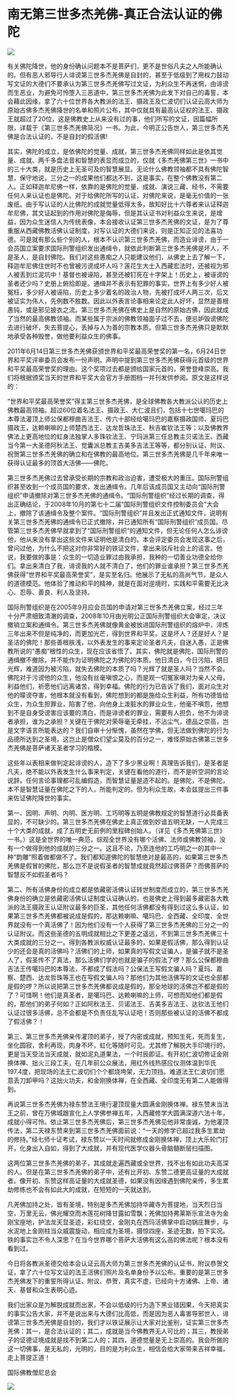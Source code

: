 # 南无第三世多杰羌佛-真正合法认证的佛陀

![](https://cdn.jsdelivr.net/gh/gxlist/image/%E7%9C%9F%E6%AD%A3%E5%90%88%E6%B3%95%E8%AE%A4%E8%AF%81%E7%9A%84%E4%BD%9B%E9%99%80/202204171436271.jpeg)

有关佛陀降世，他的身份确认问题本不是菩萨们，更不是世俗凡夫之人所能确认的。但有恶人邪导行人诽谤第三世多杰羌佛是自封的，甚至于低级到了用权力鼓动写文证的大德们不要承认为第三世多杰羌佛写过文证，为利众生不再迷惘，由诽谤而生恶业，为避免可怜堕入三恶道中，第三世多杰羌佛为此发下对自己的毒誓，本会藉此因缘，拿了六十位世界各大教派的法王、摄政王及仁波切们认证云高大师为原始古佛多杰羌佛降世的名单和照片公布，其中仅就具有最高认证权的法王、摄政王就超过了20位，这是佛教史上从来没有过的事，他们所写的文证，因篇幅所限，详载于《第三世多杰羌佛简况》一书。为此，今明正公告世人，第三世多杰羌佛是合法认证的，不是自封的假活佛!

其实，佛陀的成立，是依佛陀的觉量、成就，第三世多杰羌佛同样如此是依其觉量、成就、两千多盘法音和智慧的表显而成立的，仅就《多杰羌佛第三世》一书中的三十大类，就是历史上无圣可及的智慧展显。无论什么佛教领袖都不具有佛陀智慧，保守地说，三分之一的成果他们都达不到，这是事实，在整个佛教没有第二人。正如释迦牟尼佛一样，依靠的是佛陀的觉量、成就、演说三藏、经书，不需要任何人来认证也是佛陀。对于给佛陀所写的认证，对佛陀来说，是毫无价值的一张废纸。由于写认证的人比佛陀的成就觉量低得太多，故知好比十六尊者来认证释迦牟尼佛，其文证起到的作用对佛陀是侮辱，但是其认证书对利益众生来说，是增益，因为众生迷信人为传统表像，本会接收认证第三世多杰羌佛的文证，是为了尊重服从西藏佛教活佛认证制度，对写认证的大德们来说，则是正知正见的法喜功德。可是就有那么些个别的人，根本不认识第三世多杰羌佛，而造业诽谤，由于一会员国立案要求国际刑警组织发出通缉令，就依此判断第三世多杰羌佛是坏人，不是圣人，是自封佛陀。我们对这些愚痴之人只能建议他们，从佛史上去了解一下，释迦牟尼佛住世时不也曾被污谤成坏人吗？莲花生大士入西藏宏法时，还被视为邪人被丢到烂泥坑中！基督也被诬陷，甚至还被钉死在十字架上！历史上，被诬谤的圣者还少吗？史册上俯拾即是。通缉并不表示有犯罪的事实，世界上有多少好人被冤枉，多少好人被诬陷，历史上多少着名的政治人物，先被打成坏人两三次，后又被证实为伟人，先例数不胜数。因此以外表言论事相来论定此人好坏，显然是善根愚钝，或是邪见披衣之流。第三世多杰羌佛在佛史上是自然的原始古佛，因此就成了当然的最高佛教领袖。而某些属于宗派的佛教领袖面子过不去，便忌妒毁谤佛陀去进行破坏，失去菩提心，丢掉与人为善的宗教本质。但第三世多杰羌佛只是默默地承受各种毁誉，做他要利益众生的佛事。

2011年6月14日第三世多杰羌佛获颁世界和平奖最高荣誉奖的第一名，6月24日世界和平奖评审委员会发布一份声明。声明中提到第三世多杰羌佛获得元首级的世界和平奖最高荣誉奖的理由。这个奖项过去都是颁给国家元首的，荣誉登峰崇高。我们将根据颁奖当天的世界和平奖大会官方手册图档一并刊发供参阅。原文是这样说的：

“世界和平奖最高荣誉奖”得主第三世多杰羌佛，是全球佛教各大教派公认的历史上佛教最高领袖。超过60位着名法王、摄政王、大仁波且们，包括十七世噶玛巴的本尊法灌顶上师公保都穆曲吉法王、传六十部经给噶玛巴的嘉察摄政国师、夏玛巴摄政王，达赖喇嘛的上师楚西法王、达龙哲珠法王、秋吉崔钦法王等；以及佛教界佛法上更高地位的虹身法独掌人多珠钦法王、宁玛派第三任总教主贝诺法王、西藏当今第一大圣德阿秋法王、觉囊派总教主吉美多吉法王等等，都分别认证、附议、祝贺第三世多杰羌佛的确立和在佛教的最高地位。第三世多杰羌佛是几千年来唯一获得认证最多的顶首大活佛——佛陀。

第三世多杰羌佛过去曾承受长期的宗教和政治迫害，遭受极大的重压。国际刑警组织甚至收到一个成员国的要求，发出通缉令。几年后该成员国又主动向“国际刑警组织”申请撤除对第三世多杰羌佛的通缉令。“国际刑警组织”经过长期的调查，得出正确结论，于2008年10月的第七十二届“国际刑警组织文件控制委员会”大会上，撤除了该通缉令及整个案件。“国际刑警组织”并且发出正式通知文件，说明有关第三世多杰羌佛的通缉令已正式撤除，并已通知所有“国际刑警组织”成员国。尽管第三世多杰羌佛早就拿到了“国际刑警组织”的通知文件，但无论任何人怎么诽谤他，他从来没有拿出这些文件来证明他是清白的。本会评定委员会发现这事之后，曾问过他，为什么不把这对你非常好的铁证文件，拿出来驳斥社会上的谣言。他说，我要做的事是：众生的一切造业罪过由我承担，我种的一切善业功德全给你们。拿出来清白了我，诽谤我的人就不清白了，他们的罪业谁承担？第三世多杰羌佛获得“世界和平奖最高荣誉奖”，是实至名归。他展示了无私的高尚气节，是众人的道德模范。他体验了推动和平的精神，就是在面对逆境时，实践和平需要无比决心、忍辱、善良、利人及坚持。

国际刑警组织是在2005年9月应会员国的申请对第三世多杰羌佛立案，经过三年十分严肃细致清澈的调查，2008年10月由光明公正国际刑警组织大会审定，决议撤销立案和通缉令。第三世多杰羌佛就像黄金被放进国际刑警组织的熔炉中，淬炼三年出来不但是纯净的，而更加光芒，得到世界和平奖。这是坏人？还是好人？是圣洁的佛陀！那些善根肤浅，以外表发生的事来定论圣者凡夫，自迷入愚，正是佛教所说的“愚痴”根性的众生，现在应该省悟了。其实，佛陀就是佛陀，国际刑警的通缉撤不撤除，并不能作为证明佛陀之为佛陀的本质。他日清白，今日污陷，明日光辉，难道因为被污陷，就失去佛陀的本质了吗？光辉了就是圣人吗？当然不会。佛陀对于污谤他的众生，他没有丝毫嗔恨之心，而是观一切冤家嗔对为亲人父母，利益他们，祈愿他们远离诸苦，得到幸福。佛陀的行为已告诉了我们，面对众生对他的曚谤夺害，他根本就没有看到，佛陀想到的都是施给众生利益，所有功德皆给众生，为众生担罪业，陷害了他，向他身上泼脏水的罪业众生，他毫不嗔怨，他想到不是自身受谤害应该要的清白，而是诽谤者的罪业，需要有人担负，他不为诽谤者承担，谁为之承担？关键在于佛陀对荣辱毫无牵挂，不沾尘气，德品之崇高，岂是文字语言所能表达的？我们自审十分惭愧，虽然在学佛，但无法做到佛陀的行为品德所达到之圣境，这岂止是僧众们望尘莫及的百分之一，难怪原始古佛第三世多杰羌佛是菩萨诸天圣者学习的楷模。

这些年以表相来做判定起诽谤的人，造下了多少黑业啊！真理告诉我们，是圣者是凡夫，绝不能以外表发生什么事来判定，关键在看他的道行，而不是听空洞的言论说辞。任何言论事理都可乱编假造，而智慧证量是造不起的。是佛陀，不是佛陀，本不是智慧证量在佛陀之下的人，所能判定的。但为利众生故，本会兹提出三件事来佐证佛陀降世的事实。

第一、因明、声明、内明、医方明、工巧明等五明是佛教规定的智慧道行必具备表显的，不可缺少的。第三世多杰羌佛在佛史上真正做到妙谙五明无缺，一人完成三十个大类的成就，成了五明史无前例的里程碑创始人。（详见《多杰羌佛第三世》一书。）这是全世界的唯一典范，综观全世界没有哪个活佛、法师或佛教领袖，没有一个做得到他的成就的三分之一。这且不论，乃至连他的工巧明之一的其中一种“韵雕”照着做都做不了。我们都知道佛陀的智慧绝对是最高的，如果第三世多杰羌佛是假冒的佛陀，那么岂不是说假圣者的智慧成就竟然超过佛菩萨？而佛菩萨的智慧反不如假圣者吗？

第二、所有活佛身份的成立都是依藏密活佛认证转世制度而成立的，第三世多杰羌佛身份的确立是依藏密活佛认证制度认证确认的，也是佛史上得到最多藏密各大教派的法王摄政王认证附议最多的巨圣，其他任何活佛都没有得到过这么多认证，如果第三世多杰羌佛都被说成是假的，那达赖喇嘛、噶玛巴、全西藏、全印度、全世界就没有一个真活佛了！因为他们没有一个人获得了第三世多杰羌佛的三分之一的认证附议。而这些圣德的五明成就相比之下更差之遥远，不到第三世多杰羌佛三十大类成就的三分之一。得到各教派权威认证最多的，如果是假活佛，那么得到认证少的还会是真的活佛吗？活佛们的上师，如果真的写假文证骗人，是骗子就不是圣人了，假圣传不了真法，那么活佛们学的也就是骗子的假法了啰？那么公保都穆曲吉法王传噶玛巴的本尊法，不都成了假法吗？公保法王写假文骗人吗？夏玛、嘉察、楚西、达龙哲珠等王也在写假文骗人吗？那他们为其他活佛写的文证也全部都是假的啰？所以说把第三世多杰羌佛都说成是假的，那全地球的活佛岂不都是假的了？可惜啊！他们是真圣者，是噶玛巴、达赖喇嘛的上师，可想而知他们都是假的，那他们的弟子何如？正如阿秋法王、贝诺法王、吉美多吉法王、达钦法王他们认证过很多活佛，总不会都是不负责任乱写认证吧！否则那些被认证的活佛不都成了假活佛？！

第三、第三世多杰羌佛亲传灌顶的弟子，授了内密或成就，预知生死，死而复生，坐化圆寂，舍利再现，肉身不坏，虹化等随时可见。尤其修了解脱大手印境行的，更是当天受法当天成就，就如泥丸道果法，一个时辰即证。有开初仁波切修证金刚换体禅、拙火三段工夫，在几年前公众展法，用红外线热感应仪测体温到华氏197.4度，把现场的法王仁波切们个个都烧垮架，无力顶挡。难道法王仁波切们愿意丢刀卸甲吗？这拙火功夫，和金刚换体禅，在全西藏、全印度无有第二人能做得到。

再说第三世多杰羌佛为禄东赞法王境行灌顶现量大圆满金刚换体禅。禄东赞未当法王之前，曾在万佛城跟宣化上人学佛参禅五年，入西藏修学大圆满深道六法十年，成就小得可怜。依止第三世多杰羌佛后，第三世多杰羌佛见他非常虔诚，为他灌顶传法，第二天禄东赞来到第三世多杰羌佛面前说：“一天的修学已超过我多生累劫的修持。”经七师十证考试，禄东赞以一天时间就修成金刚换体禅，顶上大乐轮门打开，化身出入自如，得到了大成就，并有现代医学仪器头骨脑髓断层扫描图。

这两位第三世多杰羌佛的弟子，其成就走遍西藏或全世界，找不出有如此功夫高深的人。但是在第三世多杰羌佛的弟子中，还有比开初、东赞二德更高证量的大成就者。像开初、东赞这样高证量的大成就圣德，如果没有因缘遇到佛陀亲传，多生累劫修练也不会有如此大的成就，在短短的一天就达到。

凡羌佛加持之处，皆有圣境，特别是多杰羌佛加持华藏寺为菩提地，当天烈日当空，万里无云，佛光耀空而木莲花树降甘露如雪飘；羌佛加持弗莱斯乐宣法寺为金刚宝座地，护法龙天显圣迹，彩虹绕空，金刚丸在西玛活佛掌中启动锅庄舞步，与水泥地上金刚柱当众威震旋动，相应成为圣境，摄惊四座，圣迹无数，拍下实况。铁的事实岂不令人深思？在当今世界哪个菩萨大活佛有这么高的佛法呢？根本没有看到过。

今日将各教派圣德交给本会认证云高大师为第三世多杰羌佛的认证书，附议恭贺文证，拿了六十位写文证的法王活佛们照片及名单身份予以公布。重要的是第三世多杰羌佛发下的重誓所得认证、附议、恭贺，真实不虚，已经向十方诸佛、上帝、诸天、基督和众生表明心迹。

我们出家众是为解脱成就而出家，不会以低级的行为造下黑业错因果，今天把真实的事实公告大家，并不是说出来与大德们比高低，而是因为恶人毒害导邪世人，诽谤第三世多杰羌佛是自封的，我们才以铁证展示让大家对比鉴别，证实第三世多杰羌佛：其一，是合法认证的；其二，成就是当今佛教界无人可比的；其三，教授弟子的证德证境成就是找不到第二人的；其四，道德觉量是无上崇高的。我会所做的这一切佛事，是无私的，光明的，目的是为利众生，相信会给大家带来吉祥幸福，走上菩提正道！

国际佛教僧尼总会

![](https://cdn.jsdelivr.net/gh/gxlist/image/%E7%9C%9F%E6%AD%A3%E5%90%88%E6%B3%95%E8%AE%A4%E8%AF%81%E7%9A%84%E4%BD%9B%E9%99%80/202204171436847.jpeg)
